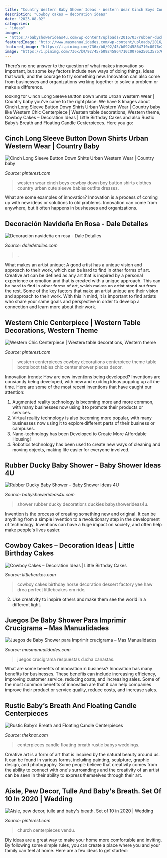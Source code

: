 ```yaml
---
title: "Country Western Baby Shower Ideas - Western Wear Cinch Boys Cowboy Down Boy Button Shirts Clothes Country Urban Cute Sleeve Babies Outfits Dresses"
description: "Cowboy cakes – decoration ideas"
date: "2023-08-02"
categories:
- "ideas"
images:
- "https://babyshowerideas4u.com/wp-content/uploads/2016/03/rubber-ducky-baby-shower-cookies-with-baby-ducks.jpeg"
featuredImage: "http://www.masmanualidades.com/wp-content/uploads/2016/05/crucigrama-450x587.jpg"
featured_image: "https://i.pinimg.com/736x/b0/92/45/b09245864710c0076e2501357576d17b.jpg"
image: "https://i.pinimg.com/736x/b0/92/45/b09245864710c0076e2501357576d17b.jpg"
---
```



There’s no one answer to the question of what makes innovation so important, but some key factors include new ways of doing things, ideas that work, and the courage to try something new. Innovation can also come from businesses and organizations working together to solve a problem or make a difference.

	

		
looking for Cinch Long Sleeve Button Down Shirts Urban Western Wear | Country baby you've came to the right place. We have 8 Images about Cinch Long Sleeve Button Down Shirts Urban Western Wear | Country baby like Western Chic Centerpiece | Western table decorations, Western theme, Cowboy Cakes – Decoration Ideas | Little Birthday Cakes and also Rustic Baby’s Breath and Floating Candle Centerpieces. Here you go:
		
    
## Cinch Long Sleeve Button Down Shirts Urban Western Wear | Country Baby

<img loading=lazy src="https://i.pinimg.com/736x/25/cd/bb/25cdbbe33fe8b885064d145eada6e752--cinch-western-western-wear.jpg" onerror="this.onerror=null;this.src='https://tse2.mm.bing.net/th?id=OIP.nVhVcOx_KmfUDDHBdnKEcQHaLH&amp;pid=15.1';" alt="Cinch Long Sleeve Button Down Shirts Urban Western Wear | Country baby">

_Source: pinterest.com_

>western wear cinch boys cowboy down boy button shirts clothes country urban cute sleeve babies outfits dresses. 

	

What are some examples of innovation?
Innovation is a process of coming up with new ideas or solutions to old problems. Innovation can come from anywhere, but it often happens in businesses and organizations.

    
## Decoración Navideña En Rosa - Dale Detalles

<img loading=lazy src="https://i1.wp.com/www.daledetalles.com/wp-content/uploads/2016/09/navidad-en-rosa17.jpg?resize=564%2C845" onerror="this.onerror=null;this.src='https://tse3.mm.bing.net/th?id=OIP.hm7miKx-MCjSydizSXJ_EAHaLG&amp;pid=15.1';" alt="Decoración navideña en rosa - Dale Detalles">

_Source: daledetalles.com_

>. 

	

What makes an artist unique: A good artist has a unique vision and approach to their work, which can be hard to find in other forms of art.
Creative art can be defined as any art that is inspired by a personal experience or emotion and that is created with a unique approach. This can be hard to find in other forms of art, which makes an artist stand out from the rest. Some of the key factors that make an artist unique are their vision and approach to their work. With this in mind, it is important to find artists who share your same goals and perspective in order to develop a connection and learn more about their work.

    
## Western Chic Centerpiece | Western Table Decorations, Western Theme

<img loading=lazy src="https://i.pinimg.com/736x/f9/08/1e/f9081ef6cd3afddede397e3cc631380a--western-centerpieces-centerpieces-for-tables.jpg" onerror="this.onerror=null;this.src='https://tse2.mm.bing.net/th?id=OIP.9K1teoE8yT6oOZ7lzKx5-wHaJ7&amp;pid=15.1';" alt="Western Chic Centerpiece | Western table decorations, Western theme">

_Source: pinterest.com_

>western centerpieces cowboy decorations centerpiece theme table boots boot tables chic center shower pieces decor. 

	

Innovation trends: How are new inventions being developed?
Inventions are constantly being developed, with new and exciting ideas popping up all the time. Here are some of the most recent inventions that have caught our attention:
1. Augmented reality technology is becoming more and more common, with many businesses now using it to promote their products or services.
2. Virtual reality technology is also becoming more popular, with many businesses now using it to explore different parts of their business or campuses.
3. Nano-technology has been Developed to Create More Affordable Housing!
4. Robotics technology has been used to create new ways of cleaning and moving objects, making life easier for everyone involved.

    
## Rubber Ducky Baby Shower – Baby Shower Ideas 4U

<img loading=lazy src="https://babyshowerideas4u.com/wp-content/uploads/2016/03/rubber-ducky-baby-shower-cookies-with-baby-ducks.jpeg" onerror="this.onerror=null;this.src='https://tse1.mm.bing.net/th?id=OIP.1CH-ZhZe0DEnI5xUfRRRfQHaJ4&amp;pid=15.1';" alt="Rubber Ducky Baby Shower – Baby Shower Ideas 4U">

_Source: babyshowerideas4u.com_

>shower rubber ducky decorations duckies babyshowerideas4u. 

	

Invention is the process of creating something new and original. It can be anything from a simple invention to a revolutionary step in the development of technology. Inventions can have a huge impact on society, and often help make people's lives easier.

    
## Cowboy Cakes – Decoration Ideas | Little Birthday Cakes

<img loading=lazy src="http://www.littlebcakes.com/wp-content/uploads/2014/02/Cowboy-Birthday-Cakes-For-Kids-645x1024.jpg" onerror="this.onerror=null;this.src='https://tse3.mm.bing.net/th?id=OIP.5lbahbJH74qALxPF8bH_rQHaLw&amp;pid=15.1';" alt="Cowboy Cakes – Decoration Ideas | Little Birthday Cakes">

_Source: littlebcakes.com_

>cowboy cakes birthday horse decoration dessert factory yee haw drea perfect littlebcakes em ride. 

	

2. Use creativity to inspire others and make them see the world in a different light.

    
## Juegos De Baby Shower Para Imprimir Crucigrama – Mas Manualidades

<img loading=lazy src="http://www.masmanualidades.com/wp-content/uploads/2016/05/crucigrama-450x587.jpg" onerror="this.onerror=null;this.src='https://tse1.mm.bing.net/th?id=OIP.fdqlqP_7LOTXRfqkh28kRAAAAA&amp;pid=15.1';" alt="Juegos de Baby Shower para Imprimir crucigrama – Mas Manualidades">

_Source: masmanualidades.com_

>juegos crucigrama respuestas ducha canastas. 

	

What are some benefits of innovation in business?
Innovation has many benefits for businesses. These benefits can include increasing efficiency, improving customer service, reducing costs, and increasing sales. Some of the most common benefits of innovation are that it can help companies improve their product or service quality, reduce costs, and increase sales.

    
## Rustic Baby’s Breath And Floating Candle Centerpieces

<img loading=lazy src="https://apis.xogrp.com/media-api/images/206b435a-124d-11e4-843f-22000aa61a3e" onerror="this.onerror=null;this.src='https://tse4.mm.bing.net/th?id=OIP.SmADViDEJ4CDFA_9hVkZrwHaLI&amp;pid=15.1';" alt="Rustic Baby’s Breath and Floating Candle Centerpieces">

_Source: theknot.com_

>centerpieces candle floating breath rustic babys weddings. 

	

Creative art is a form of art that is inspired by the natural beauty around us. It can be found in various forms, including painting, sculpture, graphic design, and photography. Some people believe that creativity comes from the ability to connect with one's surroundings and the creativity of an artist can be seen in their ability to express themselves through their art.

    
## Aisle, Pew Decor, Tulle And Baby&#039;s Breath. Set Of 10 In 2020 | Wedding

<img loading=lazy src="https://i.pinimg.com/736x/b0/92/45/b09245864710c0076e2501357576d17b.jpg" onerror="this.onerror=null;this.src='https://tse4.mm.bing.net/th?id=OIP.7XoO98URcSax60a2iu42gQHaNK&amp;pid=15.1';" alt="Aisle, pew decor, tulle and baby&#039;s breath. Set of 10 in 2020 | Wedding">

_Source: pinterest.com_

>church centerpieces vendu. 

	

Diy ideas are a great way to make your home more comfortable and inviting. By following some simple rules, you can create a place where you and your family can feel at home. Here are a few ideas to get started: 

